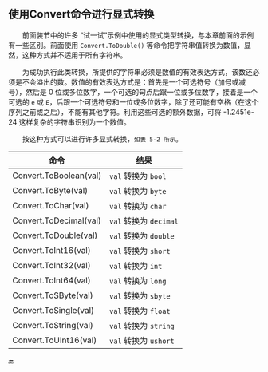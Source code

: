 ## 使用Convert命令进行显式转换

&emsp;&emsp;前面装节中的许多 “试一试”示例中使用的显式类型转换，与本章前面的示例有一些区别。前面使用 `Convert.ToDouble()` 等命令把字符串值转换为数值，显然，这种方式并不适用于所有字符串。

&emsp;&emsp;为成功执行此类转换，所提供的字符串必须是数值的有效表达方式，该数还必须是不会溢出的数。数值的有效表达方式是：首先是一个可选符号（加号或减号），然后是 0 位或多位数字，一个可选的句点后跟一位或多位数字，接着是一个可选的 `e` 或 `E`，后跟一个可选符号和一位或多位数字，除了还可能有空格（在这个序列之前或之后），不能有其他字符。利用这些可选的额外数据，可将 -1.2451e-24 这样复杂的字符串识别为一个数值。

&emsp;&emsp;按这种方式可以进行许多显式转换，`如表 5-2 所示`。

| 命令 | 结果 |
|-|-|
| Convert.ToBoolean(val) | `val` 转换为 `bool` |
| Convert.ToByte(val) | `val` 转换为 `byte` |
| Convert.ToChar(val) | `val` 转换为 `char` |
| Convert.ToDecimal(val) | `val` 转换为 `decimal` |
| Convert.ToDouble(val) | `val` 转换为 `double` |
| Convert.ToInt16(val) | `val` 转换为 `short` |
| Convert.ToInt32(val) | `val` 转换为 `int` |
| Convert.ToInt64(val) | `val` 转换为 `long` |
| Convert.ToSByte(val) | `val` 转换为 `sbyte` |
| Convert.ToSingle(val) | `val` 转换为 `float` |
| Convert.ToString(val) | `val` 转换为 `string` |
| Convert.ToUInt16(val) | `val` 转换为 `ushort` |











🔚